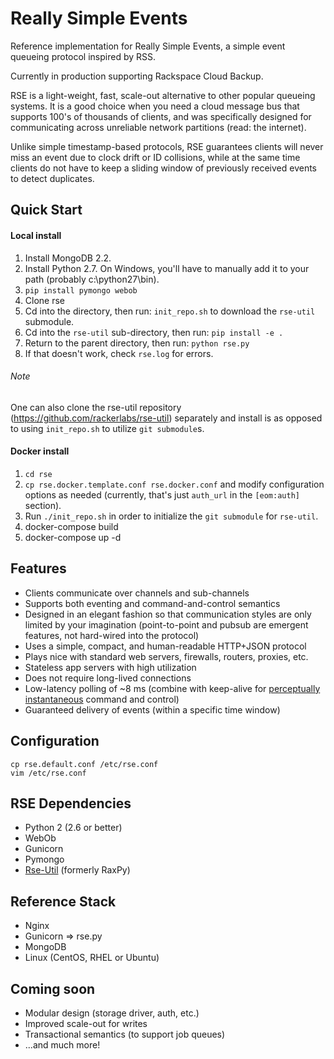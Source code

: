 # Really Simple Events

Reference implementation for Really Simple Events, a simple event queueing protocol inspired by RSS.

Currently in production supporting Rackspace Cloud Backup.

RSE is a light-weight, fast, scale-out alternative to other popular queueing systems. It is a good choice when you need a cloud message bus that supports 100's of thousands of clients, and was specifically designed for communicating across unreliable network partitions (read: the internet).

Unlike simple timestamp-based protocols, RSE guarantees clients will never miss an event due to clock drift or ID collisions, while at the same time clients do not have to keep a sliding window of previously received events to detect duplicates.

## Quick Start

#### Local install
1. Install MongoDB 2.2.
1. Install Python 2.7. On Windows, you'll have to manually add it to your path (probably c:\python27\bin).
1. ```pip install pymongo webob```
1. Clone rse
1. Cd into the directory, then run: ```init_repo.sh``` to download the `rse-util` submodule.
1. Cd into the `rse-util` sub-directory, then run: ```pip install -e .```
1. Return to the parent directory, then run: ```python rse.py```
1. If that doesn't work, check ```rse.log``` for errors.

###### Note

One can also clone the rse-util repository (https://github.com/rackerlabs/rse-util) separately and install is as opposed to using `init_repo.sh` to utilize `git submodule`s.

#### Docker install
1. `cd rse`
1. `cp rse.docker.template.conf rse.docker.conf` and modify configuration options as needed (currently, that's just `auth_url` in the `[eom:auth]` section).
1. Run `./init_repo.sh` in order to initialize the `git submodule` for `rse-util`.
1. docker-compose build
1. docker-compose up -d

## Features

* Clients communicate over channels and sub-channels
* Supports both eventing and command-and-control semantics
* Designed in an elegant fashion so that communication styles are only limited by your imagination (point-to-point and pubsub are emergent features, not hard-wired into the protocol)  
* Uses a simple, compact, and human-readable HTTP+JSON protocol
* Plays nice with standard web servers, firewalls, routers, proxies, etc.
* Stateless app servers with high utilization
* Does not require long-lived connections
* Low-latency polling of ~8 ms (combine with keep-alive for [perceptually instantaneous][1] command and control)
* Guaranteed delivery of events (within a specific time window)

## Configuration

```
cp rse.default.conf /etc/rse.conf
vim /etc/rse.conf
```

## RSE Dependencies

* Python 2 (2.6 or better)
* WebOb
* Gunicorn
* Pymongo
* [Rse-Util][2] (formerly RaxPy)

## Reference Stack

* Nginx
* Gunicorn => rse.py
* MongoDB
* Linux (CentOS, RHEL or Ubuntu)

## Coming soon

* Modular design (storage driver, auth, etc.)
* Improved scale-out for writes
* Transactional semantics (to support job queues)
* ...and much more!

[1]:http://asktog.com/basics/firstPrinciples.html#latencyReduction
[2]:https://github.com/rackerlabs/rse-util
